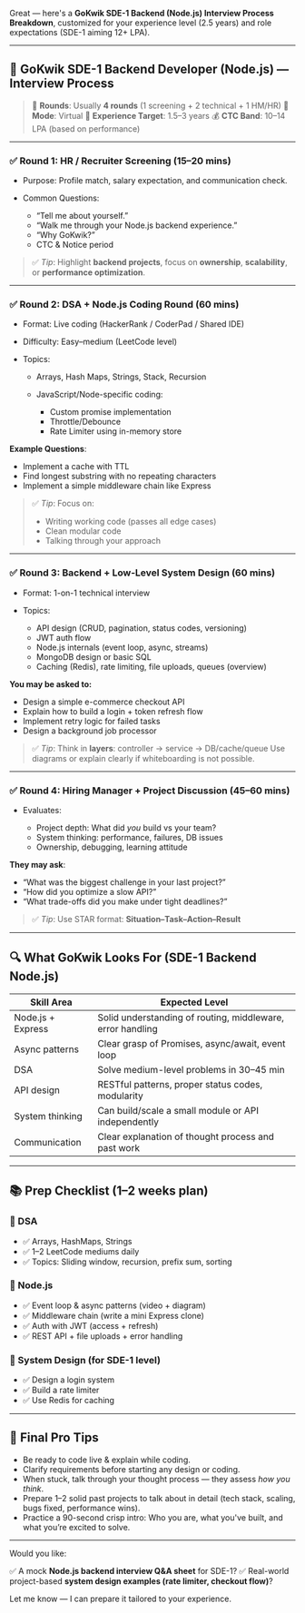 Great — here's a **GoKwik SDE-1 Backend (Node.js) Interview Process Breakdown**, customized for your experience level (2.5 years) and role expectations (SDE-1 aiming 12+ LPA).

---

## 🚀 GoKwik SDE-1 Backend Developer (Node.js) — Interview Process

> 📌 **Rounds**: Usually **4 rounds** (1 screening + 2 technical + 1 HM/HR)
> 📍 **Mode**: Virtual
> 🎯 **Experience Target**: 1.5–3 years
> 💰 **CTC Band**: 10–14 LPA (based on performance)

---

### ✅ Round 1: **HR / Recruiter Screening (15–20 mins)**

* Purpose: Profile match, salary expectation, and communication check.
* Common Questions:

  * “Tell me about yourself.”
  * “Walk me through your Node.js backend experience.”
  * “Why GoKwik?”
  * CTC & Notice period

> ✅ *Tip*: Highlight **backend projects**, focus on **ownership**, **scalability**, or **performance optimization**.

---

### ✅ Round 2: **DSA + Node.js Coding Round (60 mins)**

* Format: Live coding (HackerRank / CoderPad / Shared IDE)
* Difficulty: Easy–medium (LeetCode level)
* Topics:

  * Arrays, Hash Maps, Strings, Stack, Recursion
  * JavaScript/Node-specific coding:

    * Custom promise implementation
    * Throttle/Debounce
    * Rate Limiter using in-memory store

**Example Questions**:

* Implement a cache with TTL
* Find longest substring with no repeating characters
* Implement a simple middleware chain like Express

> ✅ *Tip*: Focus on:
>
> * Writing working code (passes all edge cases)
> * Clean modular code
> * Talking through your approach

---

### ✅ Round 3: **Backend + Low-Level System Design (60 mins)**

* Format: 1-on-1 technical interview
* Topics:

  * API design (CRUD, pagination, status codes, versioning)
  * JWT auth flow
  * Node.js internals (event loop, async, streams)
  * MongoDB design or basic SQL
  * Caching (Redis), rate limiting, file uploads, queues (overview)

**You may be asked to:**

* Design a simple e-commerce checkout API
* Explain how to build a login + token refresh flow
* Implement retry logic for failed tasks
* Design a background job processor

> ✅ *Tip*: Think in **layers**: controller → service → DB/cache/queue
> Use diagrams or explain clearly if whiteboarding is not possible.

---

### ✅ Round 4: **Hiring Manager + Project Discussion (45–60 mins)**

* Evaluates:

  * Project depth: What did *you* build vs your team?
  * System thinking: performance, failures, DB issues
  * Ownership, debugging, learning attitude

**They may ask**:

* “What was the biggest challenge in your last project?”
* “How did you optimize a slow API?”
* “What trade-offs did you make under tight deadlines?”

> ✅ *Tip*: Use STAR format: **Situation–Task–Action–Result**

---

## 🔍 What GoKwik Looks For (SDE-1 Backend Node.js)

| Skill Area        | Expected Level                                             |
| ----------------- | ---------------------------------------------------------- |
| Node.js + Express | Solid understanding of routing, middleware, error handling |
| Async patterns    | Clear grasp of Promises, async/await, event loop           |
| DSA               | Solve medium-level problems in 30–45 min                   |
| API design        | RESTful patterns, proper status codes, modularity          |
| System thinking   | Can build/scale a small module or API independently        |
| Communication     | Clear explanation of thought process and past work         |

---

## 📚 Prep Checklist (1–2 weeks plan)

### 🔹 DSA

* ✅ Arrays, HashMaps, Strings
* ✅ 1–2 LeetCode mediums daily
* ✅ Topics: Sliding window, recursion, prefix sum, sorting

### 🔹 Node.js

* ✅ Event loop & async patterns (video + diagram)
* ✅ Middleware chain (write a mini Express clone)
* ✅ Auth with JWT (access + refresh)
* ✅ REST API + file uploads + error handling

### 🔹 System Design (for SDE-1 level)

* ✅ Design a login system
* ✅ Build a rate limiter
* ✅ Use Redis for caching

---

## 🎯 Final Pro Tips

* Be ready to code live & explain while coding.
* Clarify requirements before starting any design or coding.
* When stuck, talk through your thought process — they assess *how you think*.
* Prepare 1–2 solid past projects to talk about in detail (tech stack, scaling, bugs fixed, performance wins).
* Practice a 90-second crisp intro: Who you are, what you've built, and what you’re excited to solve.

---

Would you like:

✅ A mock **Node.js backend interview Q\&A sheet** for SDE-1?
✅ Real-world project-based **system design examples (rate limiter, checkout flow)**?

Let me know — I can prepare it tailored to your experience.
